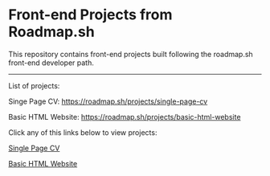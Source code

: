 <h1>Front-end Projects from Roadmap.sh</h1>
This repository contains front-end projects built following the roadmap.sh front-end developer path.
<hr>
List of projects:

Singe Page CV: 
https://roadmap.sh/projects/single-page-cv

Basic HTML Website: 
https://roadmap.sh/projects/basic-html-website

Click any of this  links below to view projects:

<a href="Frontend Projects/01-single-page-CV/index.html">Single Page CV</a>

<a href="Frontend Projects/02-basic-html-website/Basic-HTML-Website.html"> Basic HTML Website<a>
